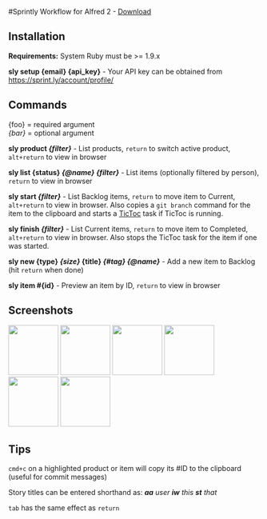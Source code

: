 #Sprintly Workflow for Alfred 2 - [Download](https://github.com/samrayner/Sprintly-for-Alfred/releases/download/v1.0.2/Sprintly.alfredworkflow)

Installation
------------

**Requirements:** System Ruby must be >= 1.9.x

**sly setup {email} {api_key}** - Your API key can be obtained from <https://sprint.ly/account/profile/>


Commands
--------

{foo} = required argument   
_{bar}_ = optional argument

**sly product _{filter}_** - List products, `return` to switch active product, `alt+return` to view in browser

**sly list {status} _{@name}_ _{filter}_** - List items (optionally filtered by person), `return` to view in browser

**sly start _{filter}_** - List Backlog items, `return` to move item to Current, `alt+return` to view in browser. Also copies a `git branch` command for the item to the clipboard and starts a [TicToc][] task if TicToc is running.

**sly finish _{filter}_** - List Current items, `return` to move item to Completed, `alt+return` to view in browser. Also stops the TicToc task for the item if one was started.

**sly new {type} _{size}_ {title} _{#tag}_ _{@name}_** - Add a new item to Backlog (hit `return` when done)

**sly item #{id}** - Preview an item by ID, `return` to view in browser


Screenshots
-----------
<a href="http://www.samrayner.com/images/galleries/sprintly-for-alfred/1.jpg" target="_blank"><img src="http://www.samrayner.com/images/galleries/sprintly-for-alfred/1.jpg" alt="" width="100" height="100" /></a> 
<a href="http://www.samrayner.com/images/galleries/sprintly-for-alfred/2.jpg" target="_blank"><img src="http://www.samrayner.com/images/galleries/sprintly-for-alfred/2.jpg" alt="" width="100" height="100" /></a> 
<a href="http://www.samrayner.com/images/galleries/sprintly-for-alfred/3.jpg" target="_blank"><img src="http://www.samrayner.com/images/galleries/sprintly-for-alfred/3.jpg" alt="" width="100" height="100" /></a> 
<a href="http://www.samrayner.com/images/galleries/sprintly-for-alfred/4.jpg" target="_blank"><img src="http://www.samrayner.com/images/galleries/sprintly-for-alfred/4.jpg" alt="" width="100" height="100" /></a> 
<a href="http://www.samrayner.com/images/galleries/sprintly-for-alfred/5.jpg" target="_blank"><img src="http://www.samrayner.com/images/galleries/sprintly-for-alfred/5.jpg" alt="" width="100" height="100" /></a> 
<a href="http://www.samrayner.com/images/galleries/sprintly-for-alfred/6.jpg" target="_blank"><img src="http://www.samrayner.com/images/galleries/sprintly-for-alfred/6.jpg" alt="" width="100" height="100" /></a>


Tips
----

`cmd+c` on a highlighted product or item will copy its #ID to the clipboard (useful for commit messages)

Story titles can be entered shorthand as: _**aa** user **iw** this **st** that_

`tab` has the same effect as `return`

[rvm]: https://rvm.io/
[rbenv]: https://github.com/sstephenson/rbenv/
[tictoc]: http://overcommitted.com/tictoc/
